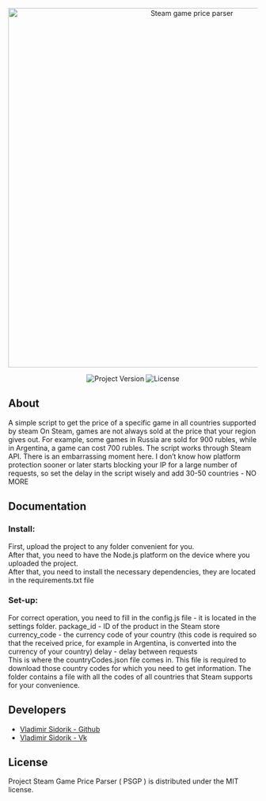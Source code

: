 <p align="center">
      <img src="https://i.ibb.co/0QH6Z5Z/1.png" alt="Steam game price parser" width="726">
</p>

<p align="center">
   <img src="https://img.shields.io/badge/Version-1.0.0-blue" alt="Project Version">
   <img src="https://img.shields.io/badge/License-M.I.T-blue" alt="License">
</p>

## About
A simple script to get the price of a specific game in all countries supported by steam
On Steam, games are not always sold at the price that your region gives out. For example, some games in Russia are sold for 900 rubles, while in Argentina, a game can cost 700 rubles.
The script works through Steam API. There is an embarrassing moment here. I don’t know how platform protection sooner or later starts blocking your IP for a large number of requests, so set the delay in the script wisely and add 30-50 countries - NO MORE

## Documentation

### Install:
First, upload the project to any folder convenient for you. </br>
After that, you need to have the Node.js platform on the device where you uploaded the project.</br>
After that, you need to install the necessary dependencies, they are located in the requirements.txt file

### Set-up:
For correct operation, you need to fill in the config.js file - it is located in the settings folder.
package_id - ID of the product in the Steam store
currency_code - the currency code of your country (this code is required so that the received price, for example in Argentina, is converted into the currency of your country)
delay - delay between requests
</br>
This is where the countryCodes.json file comes in. This file is required to download those country codes for which you need to get information. The folder contains a file with all the codes of all countries that Steam supports for your convenience.

## Developers

- [Vladimir Sidorik - Github](https://github.com/vsidorik)
- [Vladimir Sidorik - Vk](https://vk.com/sidorikv)

## License

Project Steam Game Price Parser ( PSGP ) is distributed under the MIT license.
